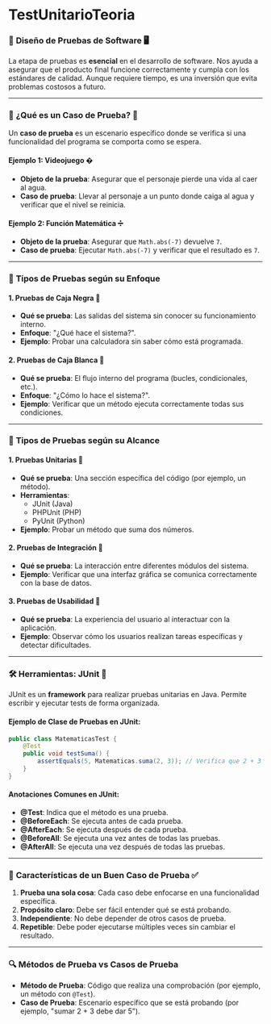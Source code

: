# TestUnitarioTeoria

### 🧪 **Diseño de Pruebas de Software** 🖥️

La etapa de pruebas es **esencial** en el desarrollo de software. Nos ayuda a asegurar que el producto final funcione correctamente y cumpla con los estándares de calidad. Aunque requiere tiempo, es una inversión que evita problemas costosos a futuro.

---

### 🧩 **¿Qué es un Caso de Prueba?** 🧩

Un **caso de prueba** es un escenario específico donde se verifica si una funcionalidad del programa se comporta como se espera.

#### Ejemplo 1: Videojuego �
- **Objeto de la prueba**: Asegurar que el personaje pierde una vida al caer al agua.
- **Caso de prueba**: Llevar al personaje a un punto donde caiga al agua y verificar que el nivel se reinicia.

#### Ejemplo 2: Función Matemática ➗
- **Objeto de la prueba**: Asegurar que `Math.abs(-7)` devuelve `7`.
- **Caso de prueba**: Ejecutar `Math.abs(-7)` y verificar que el resultado es `7`.

---

### 🎯 **Tipos de Pruebas según su Enfoque**

#### 1. **Pruebas de Caja Negra** 🖤
- **Qué se prueba**: Las salidas del sistema sin conocer su funcionamiento interno.
- **Enfoque**: "¿Qué hace el sistema?".
- **Ejemplo**: Probar una calculadora sin saber cómo está programada.

#### 2. **Pruebas de Caja Blanca** 🤍
- **Qué se prueba**: El flujo interno del programa (bucles, condicionales, etc.).
- **Enfoque**: "¿Cómo lo hace el sistema?".
- **Ejemplo**: Verificar que un método ejecuta correctamente todas sus condiciones.

---

### 📏 **Tipos de Pruebas según su Alcance**

#### 1. **Pruebas Unitarias** 🧱
- **Qué se prueba**: Una sección específica del código (por ejemplo, un método).
- **Herramientas**: 
  - JUnit (Java) 
  - PHPUnit (PHP) 
  - PyUnit (Python)
- **Ejemplo**: Probar un método que suma dos números.

#### 2. **Pruebas de Integración** 🔗
- **Qué se prueba**: La interacción entre diferentes módulos del sistema.
- **Ejemplo**: Verificar que una interfaz gráfica se comunica correctamente con la base de datos.

#### 3. **Pruebas de Usabilidad** 👥
- **Qué se prueba**: La experiencia del usuario al interactuar con la aplicación.
- **Ejemplo**: Observar cómo los usuarios realizan tareas específicas y detectar dificultades.

---

### 🛠️ **Herramientas: JUnit** 🧪

JUnit es un **framework** para realizar pruebas unitarias en Java. Permite escribir y ejecutar tests de forma organizada.

#### Ejemplo de Clase de Pruebas en JUnit:
```java
public class MatematicasTest {
    @Test
    public void testSuma() {
        assertEquals(5, Matematicas.suma(2, 3)); // Verifica que 2 + 3 = 5
    }
}
```

#### Anotaciones Comunes en JUnit:
- **@Test**: Indica que el método es una prueba.
- **@BeforeEach**: Se ejecuta antes de cada prueba.
- **@AfterEach**: Se ejecuta después de cada prueba.
- **@BeforeAll**: Se ejecuta una vez antes de todas las pruebas.
- **@AfterAll**: Se ejecuta una vez después de todas las pruebas.

---

### 📝 **Características de un Buen Caso de Prueba** ✅

1. **Prueba una sola cosa**: Cada caso debe enfocarse en una funcionalidad específica.
2. **Propósito claro**: Debe ser fácil entender qué se está probando.
3. **Independiente**: No debe depender de otros casos de prueba.
4. **Repetible**: Debe poder ejecutarse múltiples veces sin cambiar el resultado.

---

### 🔍 **Métodos de Prueba vs Casos de Prueba**

- **Método de Prueba**: Código que realiza una comprobación (por ejemplo, un método con `@Test`).
- **Caso de Prueba**: Escenario específico que se está probando (por ejemplo, "sumar 2 + 3 debe dar 5").

